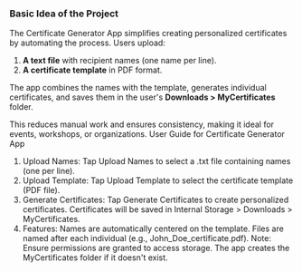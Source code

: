 ### **Basic Idea of the Project**

The Certificate Generator App simplifies creating personalized certificates by automating the process. Users upload:  

1. **A text file** with recipient names (one name per line).  
2. **A certificate template** in PDF format.  

The app combines the names with the template, generates individual certificates, and saves them in the user's **Downloads > MyCertificates** folder.  

This reduces manual work and ensures consistency, making it ideal for events, workshops, or organizations.
User Guide for Certificate Generator App
1. Upload Names:
Tap Upload Names to select a .txt file containing names (one per line).
2. Upload Template:
Tap Upload Template to select the certificate template (PDF file).
3. Generate Certificates:
Tap Generate Certificates to create personalized certificates.
Certificates will be saved in Internal Storage > Downloads > MyCertificates.
4. Features:
Names are automatically centered on the template.
Files are named after each individual (e.g., John_Doe_certificate.pdf).
Note:
Ensure permissions are granted to access storage.
The app creates the MyCertificates folder if it doesn't exist.
